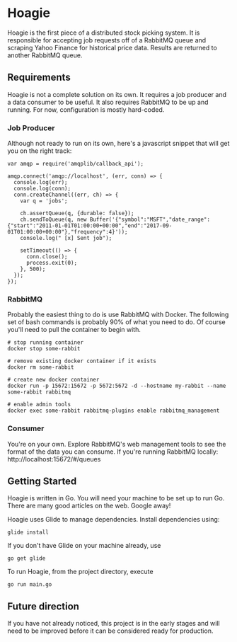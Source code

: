 # Hoagie

Hoagie is the first piece of a distributed stock picking system. It is responsible for accepting job requests off of a RabbitMQ queue and scraping Yahoo Finance for historical price data. Results are returned to another RabbitMQ queue.

## Requirements

Hoagie is not a complete solution on its own. It requires a job producer and a data consumer to be useful. It also requires RabbitMQ to be up and running. For now, configuration is mostly hard-coded.

### Job Producer

Although not ready to run on its own, here's a javascript snippet that will get you on the right track:

```
var amqp = require('amqplib/callback_api');

amqp.connect('amqp://localhost', (err, conn) => {
  console.log(err);
  console.log(conn);
  conn.createChannel((err, ch) => {
    var q = 'jobs';

    ch.assertQueue(q, {durable: false});
    ch.sendToQueue(q, new Buffer('{"symbol":"MSFT","date_range":{"start":"2011-01-01T01:00:00+00:00","end":"2017-09-01T01:00:00+00:00"},"frequency":4}'));
    console.log(" [x] Sent job");

    setTimeout(() => {
      conn.close();
      process.exit(0);
    }, 500);
  });
});
```

### RabbitMQ

Probably the easiest thing to do is use RabbitMQ with Docker. The following set of bash commands is probably 90% of what you need to do. Of course you'll need to pull the container to begin with.

```
# stop running container
docker stop some-rabbit

# remove existing docker container if it exists
docker rm some-rabbit

# create new docker container
docker run -p 15672:15672 -p 5672:5672 -d --hostname my-rabbit --name some-rabbit rabbitmq

# enable admin tools
docker exec some-rabbit rabbitmq-plugins enable rabbitmq_management
```

### Consumer

You're on your own. Explore RabbitMQ's web management tools to see the format of the data you can consume. If you're running RabbitMQ locally: http://localhost:15672/#/queues

## Getting Started

Hoagie is written in Go. You will need your machine to be set up to run Go. There are many good articles on the web. Google away!

Hoagie uses Glide to manage dependencies. Install dependencies using:

```
glide install
```

If you don't have Glide on your machine already, use
```
go get glide
```
To run Hoagie, from the project directory, execute
```
go run main.go
```

## Future direction

If you have not already noticed, this project is in the early stages and will need to be improved before it can be considered ready for production.
